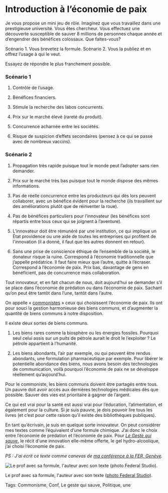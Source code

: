# Introduction à l’économie de paix

Je vous propose un mini jeu de rôle. Imaginez que vous travaillez dans une prestigieuse université. Vous êtes chercheur. Vous effectuez une découverte susceptible de sauver 8 millions de personnes chaque année et d’engendrer des bénéfices colossaux. Que faites-vous?

Scénario 1. Vous brevetez la formule.
Scénario 2. Vous la publiez et en offrez l’usage à qui le veut.

Essayez de répondre le plus franchement possible.

### Scénario 1

1. Contrôle de l’usage.

2. Bénéfices financiers.

3. Stimule la recherche des labos concurrents.

1. Prix sur le marché élevé (rareté du produit).

2. Concurrence acharnée entre les sociétés.

3. Risque de suspicion d’effets secondaires (pensez à ce qui se passe avec de nombreux vaccins).

### Scénario 2

1. Propagation très rapide puisque tout le monde peut l’adopter sans rien demander.

2. Prix sur le marché très bas puisque tout le monde dispose des mêmes informations.

3. Pas de réelle concurrence entre les producteurs qui dès lors peuvent collaborer, avec un bénéfice évident pour la recherche (ils travaillent sur des améliorations plutôt que de réinventer la roue).

1. Pas de bénéfices particuliers pour l’innovateur (les bénéfices sont répartis entre tous ceux qui se joignent à l’aventure).

2. L’innovateur doit être rémunéré par une institution, ce qui implique un État providence ou une aide de toutes les entreprises qui profitent de l'innovation (il a donné, il faut que les autres donnent en retour).

3. Sans une prise de conscience éthique de l’ensemble de la société, le donateur risque la ruine.
 Correspond à l’économie traditionnelle que j’appelle prédatrice. Il faut faire mieux que l’autre, quitte à l’écraser.
 Correspond à l’économie de paix. Prix bas, davantage de gens en bénéficient, pas de concurrence mais collaboration.

Tout innovateur, et en fait chacun de nous, doit aujourd’hui se demander s’il se place dans l’économie de prédation ou dans l’économie de paix. Sachant qu’on peut être tantôt dans l’une, tantôt dans l’autre.

On appelle « [commonistes](/2013/11/26/amis-commonistes/) » ceux qui choisissent l’économie de paix. Ils ont pour souci la gestion harmonieuse des biens communs, et d’augmenter la quantité de biens communs à notre disposition.

Il existe deux sortes de biens communs.

1. Les biens rares comme la biosphère ou les énergies fossiles. Pourquoi seul celui assis sur un puits de pétrole aurait le droit le l’exploiter ? Le pétrole appartient à l’humanité.

2. Les biens abondants, l’air par exemple, ou qui peuvent être rendus abondants, une formulation pharmaceutique par exemple. Pour libérer le potentielle abondance des biens, nous avons besoin des technologies de communication, voilà pourquoi l’économie de paix ne se développe réellement qu’aujourd’hui.

Pour le commoniste, les biens communs doivent être partagés entre tous. Un pauvre doit avoir accès aux dernières technologies médicales dès que possible. Sauver des vies est prioritaire à gagner de l’argent.

Ce qui est vrai pour la santé est aussi vrai pour l’éducation, l’alimentation, et également pour la culture. Si je suis pauvre, je dois pouvoir lire tous les livres (et c’est pour cette raison qu’il existe des bibliothèques publiques).

En tant qu’écrivain, je suis en quelque sorte innovateur. On peut considérer mes textes comme l’équivalent d’une formule chimique. J’ai donc le choix entre l’économie de prédation et l’économie de paix. Pour [*Le Geste qui sauve*](/le-geste-qui-sauve/), le récit d'une innovation elle-même offerte, le gel hydro-alcoolique, j’ai choisi l’économie de paix.

*PS : J'ai écrit ce texte comme canevas de [ma conférence à la FER, Genève](http://www.rezonance.ch/rezo/classes/ft-first-tuesday/geneve/20140505/one-community?page_num=0).*

![Le prof avec sa formule, l'auteur avec son texte (photo Federal Studio).](https://tcrouzet.com/images_tc/2014/05/piette-crouzet.jpg)

Le prof avec sa formule, l'auteur avec son texte ([photo Federal Studio](http://www.federal.li/)).



Tags: Commonisme, Conf, Le geste qui sauve, Politique, une